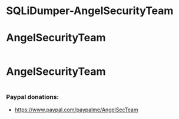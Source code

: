 # SQLiDumper-AngelSecurityTeam


# AngelSecurityTeam

<img src=" ">

# AngelSecurityTeam

<img src=" ">

<h3> Paypal donations: </h3>

* https://www.paypal.com/paypalme/AngelSecTeam
